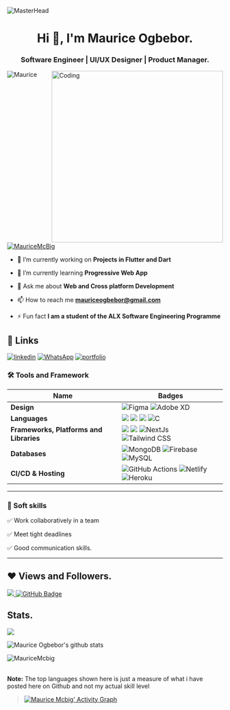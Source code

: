 
 ![MasterHead](https://blog.bit.ai/wp-content/uploads/2018/09/How-to-Embed-GitHub-Gists-in-Your-Documents-Blog-Banner.png)
<h1 align="center">Hi 👋, I'm Maurice Ogbebor.</h1>
<h3 align="center">Software Engineer | UI/UX Designer | Product Manager. </h3>
<img align= "right" alt="Coding" width="400" src="https://cdn.dribbble.com/users/1162077/screenshots/3848914/media/320984a9ca58b3c73274c9259ecf6de8.gif">

<p align="left"> <img src="https://komarev.com/ghpvc/?username=MauriceMcbig&label=Profile%20views&color=0e75b6&style=flat" alt="Maurice" /> </p>

<p align="left"> <a href="https://twitter.com/MauriceMcBig" target="blank"><img src="https://img.shields.io/twitter/follow/MauriceMcBig?logo=twitter&style=for-the-badge" alt="MauriceMcBig" /></a> </p>

- 🔭 I’m currently working on **Projects in Flutter and Dart**

- 🌱 I’m currently learning **Progressive Web App**

- 💬 Ask me about **Web and Cross platform Development**

- 📫 How to reach me **mauriceogbebor@gmail.com**

- ⚡ Fun fact **I am a student of the ALX Software Engineering Programme**
 
 ## 🔗 Links
[![linkedin](https://img.shields.io/badge/linkedin-0A66C2?style=for-the-badge&logo=linkedin&logoColor=white)](https://www.linkedin.com/in/https://www.linkedin.com/in/maurice-ogbebor/)
[![WhatsApp](https://img.shields.io/badge/WhatsApp-25D366?style=for-the-badge&logo=whatsapp&logoColor=white)](https://wa.me/8065235615)
[![portfolio](https://img.shields.io/badge/my_portfolio-000?style=for-the-badge&logo=ko-fi&logoColor=white)](http://https://www.behance.net/mauriceogbeborux/)

### 🛠 Tools and Framework

Name | Badges
--- | --- 
**Design**  |  ![Figma](https://img.shields.io/badge/figma-%23F24E1E.svg?style=for-the-badge&logo=figma&logoColor=white) ![Adobe XD](https://img.shields.io/badge/Adobe%20XD-470137?style=for-the-badge&logo=Adobe%20XD&logoColor=#FF61F6)
**Languages**  |  <img src="https://img.shields.io/badge/JavaScript-323330?style=for-the-badge&logo=javascript&logoColor=F7DF1E" /> <img src="https://img.shields.io/badge/CSS3-1572B6?style=for-the-badge&logo=css3&logoColor=white" /> <img src="https://img.shields.io/badge/HTML5-E34F26?style=for-the-badge&logo=html5&logoColor=white" /> ![C](https://img.shields.io/badge/c-%2300599C.svg?style=for-the-badge&logo=c&logoColor=white)
**Frameworks, Platforms and Libraries** | <img src="https://img.shields.io/badge/Bootstrap-563D7C?style=for-the-badge&logo=bootstrap&logoColor=white" /> <img src="https://img.shields.io/badge/React-20232A?style=for-the-badge&logo=react&logoColor=61DAFB" /> ![NextJs](https://img.shields.io/badge/NextJs-000?style=for-the-badge&logo=next.js&logoColor=white) ![Tailwind CSS](https://img.shields.io/badge/tailwindcss-000?style=for-the-badge&logo=tailwindcss&logoColor=white)
**Databases**  | ![MongoDB](https://img.shields.io/badge/MongoDB-%234ea94b.svg?style=for-the-badge&logo=mongodb&logoColor=white) ![Firebase](https://img.shields.io/badge/firebase-%23039BE5.svg?style=for-the-badge&logo=firebase) ![MySQL](https://img.shields.io/badge/mysql-%2300f.svg?style=for-the-badge&logo=mysql&logoColor=white)
**CI/CD & Hosting**   | ![GitHub Actions](https://img.shields.io/badge/github%20actions-%232671E5.svg?style=for-the-badge&logo=githubactions&logoColor=white) ![Netlify](https://img.shields.io/badge/netlify-%23000000.svg?style=for-the-badge&logo=netlify&logoColor=#00C7B7) ![Heroku](https://img.shields.io/badge/heroku-%23430098.svg?style=for-the-badge&logo=heroku&logoColor=white)
</p> 

<hr>

### 👔 Soft skills

✅ Work collaboratively in a team

✅ Meet tight deadlines

✅ Good communication skills.

<hr>

## ❤ Views and Followers.

<a href="https://github.com/MauriceMcbig/github-profile-views-counter">
    <img src="https://komarev.com/ghpvc/?username=MauriceMcbig">
</a>
<a href="https://github.com/MauriceMcbig?tab=followers"><img src="https://img.shields.io/github/followers/MauriceMcbig?label=Followers&style=social" alt="GitHub Badge"></a>


 <br>
 
 
 ## Stats.
 <p><img align="center" src="https://github-readme-stats.vercel.app/api/top-langs/?username=MauriceMcbig&layout=compact&theme=dark&hide_border=false" /></p>
<p><img align="center" src="https://github-readme-stats.vercel.app/api?username=MauriceMcbig&show_icons=true&include_all_commits=true&count_private=true&layout=compact&theme=dark&hide_border=false&border_radius=2&hide=contribs" alt="Maurice Ogbebor's github stats" /></p>

<p><img align="center" src="https://github-readme-streak-stats.herokuapp.com/?user=MauriceMcbig&theme=dark" alt="MauriceMcbig" /></p>
<br/>
 <b>Note:</b> The top languages shown here is just a measure of what i have posted here on Github and not my actual skill level


> <a href="https://github.com/MauriceMcbig/github-readme-activity-graph"><img alt="Maurice Mcbig' Activity Graph" src="https://activity-graph.herokuapp.com/graph?username=MauriceMcbig&bg_color=0D1117&color=5BCDEC&line=5BCDEC&point=FFFFFF&hide_border=true" /></a>

<br/>

<!---
MauriceMcbig/MauriceMcbig is a ✨ special ✨ repository because its `README.md` (this file) appears on your GitHub profile.
You can click the Preview link to take a look at your changes.
--->
